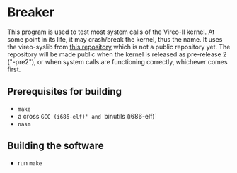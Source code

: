 # Breaker

This program is used to test most system calls of the Vireo-II kernel. At some point in its life, it may crash/break the kernel, thus the name. It uses the vireo-syslib from [this repository](https://github.com/m44rtn/vireo-syslib) which is not a public repository yet. The repository will be made public when the kernel is released as pre-release 2 ("-pre2"), or when system calls are functioning correctly, whichever comes first.

## Prerequisites for building
- `make`
- a cross `GCC (i686-elf)' and `binutils (i686-elf)`
- `nasm`

## Building the software
- run `make`

